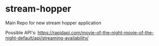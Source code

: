 # stream-hopper
Main Repo for new stream hopper application

Possible API's:
https://rapidapi.com/movie-of-the-night-movie-of-the-night-default/api/streaming-availability/
